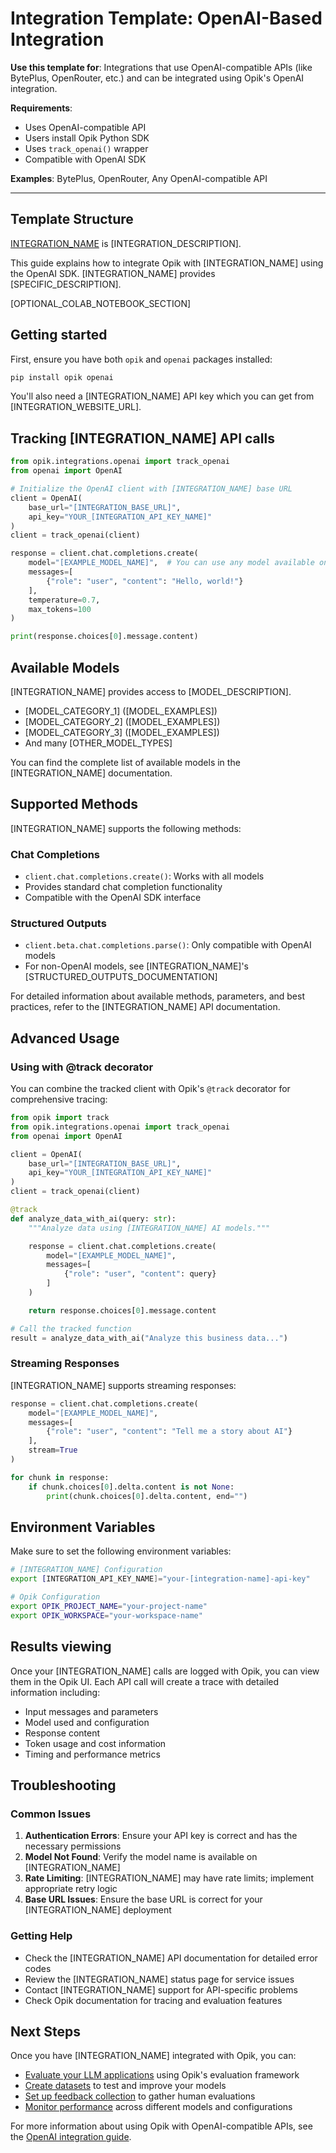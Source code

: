 # Integration Template: OpenAI-Based Integration

**Use this template for**: Integrations that use OpenAI-compatible APIs (like BytePlus, OpenRouter, etc.) and can be integrated using Opik's OpenAI integration.

**Requirements**:

- Uses OpenAI-compatible API
- Users install Opik Python SDK
- Uses `track_openai()` wrapper
- Compatible with OpenAI SDK

**Examples**: BytePlus, OpenRouter, Any OpenAI-compatible API

---

## Template Structure

[INTEGRATION_NAME]([INTEGRATION_WEBSITE_URL]) is [INTEGRATION_DESCRIPTION].

This guide explains how to integrate Opik with [INTEGRATION_NAME] using the OpenAI SDK. [INTEGRATION_NAME] provides [SPECIFIC_DESCRIPTION].

<!--
OPTIONAL: Include Colab notebook link only if a cookbook notebook exists.
If no notebook exists, remove this entire section.
-->

[OPTIONAL_COLAB_NOTEBOOK_SECTION]

## Getting started

First, ensure you have both `opik` and `openai` packages installed:

```bash
pip install opik openai
```

You'll also need a [INTEGRATION_NAME] API key which you can get from [INTEGRATION_WEBSITE_URL].

## Tracking [INTEGRATION_NAME] API calls

```python
from opik.integrations.openai import track_openai
from openai import OpenAI

# Initialize the OpenAI client with [INTEGRATION_NAME] base URL
client = OpenAI(
    base_url="[INTEGRATION_BASE_URL]",
    api_key="YOUR_[INTEGRATION_API_KEY_NAME]"
)
client = track_openai(client)

response = client.chat.completions.create(
    model="[EXAMPLE_MODEL_NAME]",  # You can use any model available on [INTEGRATION_NAME]
    messages=[
        {"role": "user", "content": "Hello, world!"}
    ],
    temperature=0.7,
    max_tokens=100
)

print(response.choices[0].message.content)
```

## Available Models

[INTEGRATION_NAME] provides access to [MODEL_DESCRIPTION].

- [MODEL_CATEGORY_1] ([MODEL_EXAMPLES])
- [MODEL_CATEGORY_2] ([MODEL_EXAMPLES])
- [MODEL_CATEGORY_3] ([MODEL_EXAMPLES])
- And many [OTHER_MODEL_TYPES]

You can find the complete list of available models in the [INTEGRATION_NAME] documentation.

## Supported Methods

[INTEGRATION_NAME] supports the following methods:

### Chat Completions

- `client.chat.completions.create()`: Works with all models
- Provides standard chat completion functionality
- Compatible with the OpenAI SDK interface

### Structured Outputs

- `client.beta.chat.completions.parse()`: Only compatible with OpenAI models
- For non-OpenAI models, see [INTEGRATION_NAME]'s [STRUCTURED_OUTPUTS_DOCUMENTATION]

For detailed information about available methods, parameters, and best practices, refer to the [INTEGRATION_NAME] API documentation.

## Advanced Usage

### Using with @track decorator

You can combine the tracked client with Opik's `@track` decorator for comprehensive tracing:

```python
from opik import track
from opik.integrations.openai import track_openai
from openai import OpenAI

client = OpenAI(
    base_url="[INTEGRATION_BASE_URL]",
    api_key="YOUR_[INTEGRATION_API_KEY_NAME]"
)
client = track_openai(client)

@track
def analyze_data_with_ai(query: str):
    """Analyze data using [INTEGRATION_NAME] AI models."""

    response = client.chat.completions.create(
        model="[EXAMPLE_MODEL_NAME]",
        messages=[
            {"role": "user", "content": query}
        ]
    )

    return response.choices[0].message.content

# Call the tracked function
result = analyze_data_with_ai("Analyze this business data...")
```

### Streaming Responses

[INTEGRATION_NAME] supports streaming responses:

```python
response = client.chat.completions.create(
    model="[EXAMPLE_MODEL_NAME]",
    messages=[
        {"role": "user", "content": "Tell me a story about AI"}
    ],
    stream=True
)

for chunk in response:
    if chunk.choices[0].delta.content is not None:
        print(chunk.choices[0].delta.content, end="")
```

## Environment Variables

Make sure to set the following environment variables:

```bash
# [INTEGRATION_NAME] Configuration
export [INTEGRATION_API_KEY_NAME]="your-[integration-name]-api-key"

# Opik Configuration
export OPIK_PROJECT_NAME="your-project-name"
export OPIK_WORKSPACE="your-workspace-name"
```

## Results viewing

Once your [INTEGRATION_NAME] calls are logged with Opik, you can view them in the Opik UI. Each API call will create a trace with detailed information including:

- Input messages and parameters
- Model used and configuration
- Response content
- Token usage and cost information
- Timing and performance metrics

## Troubleshooting

### Common Issues

1. **Authentication Errors**: Ensure your API key is correct and has the necessary permissions
2. **Model Not Found**: Verify the model name is available on [INTEGRATION_NAME]
3. **Rate Limiting**: [INTEGRATION_NAME] may have rate limits; implement appropriate retry logic
4. **Base URL Issues**: Ensure the base URL is correct for your [INTEGRATION_NAME] deployment

### Getting Help

- Check the [INTEGRATION_NAME] API documentation for detailed error codes
- Review the [INTEGRATION_NAME] status page for service issues
- Contact [INTEGRATION_NAME] support for API-specific problems
- Check Opik documentation for tracing and evaluation features

## Next Steps

Once you have [INTEGRATION_NAME] integrated with Opik, you can:

- [Evaluate your LLM applications](/evaluation/overview) using Opik's evaluation framework
- [Create datasets](/datasets/overview) to test and improve your models
- [Set up feedback collection](/feedback/overview) to gather human evaluations
- [Monitor performance](/tracing/overview) across different models and configurations

For more information about using Opik with OpenAI-compatible APIs, see the [OpenAI integration guide](/tracing/integrations/openai).
